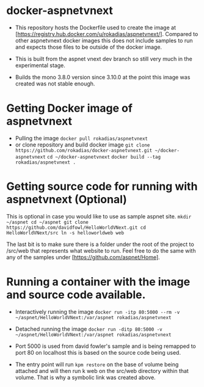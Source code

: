 docker-aspnetvnext
==================

* This repository hosts the Dockerfile used to create the image at [https://registry.hub.docker.com/u/rokadias/aspnetvnext/]. Compared to other aspnetvnext docker images this does not include samples to run and expects those files to be outside of the docker image.

* This is built from the aspnet vnext dev branch so still very much in the experimental stage.

* Builds the mono 3.8.0 version since 3.10.0 at the point this image was created was not stable enough. 

# Getting Docker image of aspnetvnext
* Pulling the image
  `docker pull rokadias/aspnetvnext`
* or clone repository and build docker image
  `git clone https://github.com/rokadias/docker-aspnetvnext.git ~/docker-aspnetvnext`
  `cd ~/docker-aspnetvnext`
  `docker build --tag rokadias/aspnetvnext .`

# Getting source code for running with aspnetvnext (Optional)
This is optional in case you would like to use as sample aspnet site.
  `mkdir ~/aspnet
  cd ~/aspnet
  git clone https://github.com/davidfowl/HelloWorldVNext.git
  cd HelloWorldVNext/src
  ln -s helloworldweb web`

The last bit is to make sure there is a folder under the root of the project to /src/web that represents what website to run. Feel free to do the same with any of the samples under [https://github.com/aspnet/Home].

# Running a container with the image and source code available.
* Interactively running the image
  `docker run -itp 80:5000 --rm -v ~/aspnet/HelloWorldVNext:/var/aspnet rokadias/aspnetvnext`
* Detached running the image
  `docker run -ditp 80:5000 -v ~/aspnet/HelloWorldVNext:/var/aspnet rokadias/aspnetvnext`

* Port 5000 is used from david fowler's sample and is being remapped to port 80 on localhost this is based on the source code being used.
* The entry point will run `kpm restore` on the base of volume being attached and will then run k web on the src/web directory within that volume. That is why a symbolic link was created above.